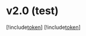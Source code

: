 v2.0 (test)
=====
[!include[token](../include/token.md)]
[!include[token](../include/redis_error.png)]
